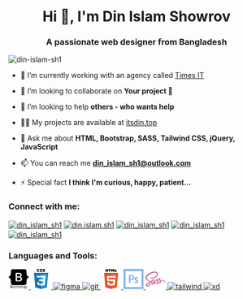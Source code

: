 <h1 align="center">Hi 👋, I'm Din Islam Showrov</h1>
<h3 align="center">A passionate web designer from Bangladesh</h3>

<p align="left"> <img src="https://komarev.com/ghpvc/?username=din-islam-sh1&label=Profile%20views&color=0e75b6&style=flat" alt="din-islam-sh1" /> </p>

- 🔭 I’m currently working with an agency called [Times IT](https://timesit.org/)

- 👯 I’m looking to collaborate on **Your project 🥰**

- 🤝 I’m looking to help **others - who wants help**

- 👨‍💻 My projects are available at [itsdin.top](itsdin.top)

- 💬 Ask me about **HTML, Bootstrap, SASS, Tailwind CSS, jQuery, JavaScript**

- 📫 You can reach me **din_islam_sh1@outlook.com**

- ⚡ Special fact **I think I'm curious, happy, patient...**

<h3 align="left">Connect with me:</h3>
<p align="left">
<a href="https://twitter.com/din_islam_sh1" target="blank"><img align="center" src="https://raw.githubusercontent.com/rahuldkjain/github-profile-readme-generator/master/src/images/icons/Social/twitter.svg" alt="din_islam_sh1" height="30" width="40" /></a>
<a href="https://fb.com/din.islam.sh1" target="blank"><img align="center" src="https://raw.githubusercontent.com/rahuldkjain/github-profile-readme-generator/master/src/images/icons/Social/facebook.svg" alt="din.islam.sh1" height="30" width="40" /></a>
<a href="https://instagram.com/din_islam_sh1" target="blank"><img align="center" src="https://raw.githubusercontent.com/rahuldkjain/github-profile-readme-generator/master/src/images/icons/Social/instagram.svg" alt="din_islam_sh1" height="30" width="40" /></a>
<a href="https://dribbble.com/din_islam_sh1" target="blank"><img align="center" src="https://raw.githubusercontent.com/rahuldkjain/github-profile-readme-generator/master/src/images/icons/Social/dribbble.svg" alt="din_islam_sh1" height="30" width="40" /></a>
<a href="https://www.behance.net/din_islam_sh1" target="blank"><img align="center" src="https://raw.githubusercontent.com/rahuldkjain/github-profile-readme-generator/master/src/images/icons/Social/behance.svg" alt="din_islam_sh1" height="30" width="40" /></a>
</p>

<h3 align="left">Languages and Tools:</h3>
<p align="left"> <a href="https://getbootstrap.com" target="_blank" rel="noreferrer"> <img src="https://raw.githubusercontent.com/devicons/devicon/master/icons/bootstrap/bootstrap-plain-wordmark.svg" alt="bootstrap" width="40" height="40"/> </a> <a href="https://www.w3schools.com/css/" target="_blank" rel="noreferrer"> <img src="https://raw.githubusercontent.com/devicons/devicon/master/icons/css3/css3-original-wordmark.svg" alt="css3" width="40" height="40"/> </a> <a href="https://www.figma.com/" target="_blank" rel="noreferrer"> <img src="https://www.vectorlogo.zone/logos/figma/figma-icon.svg" alt="figma" width="40" height="40"/> </a> <a href="https://git-scm.com/" target="_blank" rel="noreferrer"> <img src="https://www.vectorlogo.zone/logos/git-scm/git-scm-icon.svg" alt="git" width="40" height="40"/> </a> <a href="https://www.w3.org/html/" target="_blank" rel="noreferrer"> <img src="https://raw.githubusercontent.com/devicons/devicon/master/icons/html5/html5-original-wordmark.svg" alt="html5" width="40" height="40"/> </a> <a href="https://www.photoshop.com/en" target="_blank" rel="noreferrer"> <img src="https://raw.githubusercontent.com/devicons/devicon/master/icons/photoshop/photoshop-line.svg" alt="photoshop" width="40" height="40"/> </a> <a href="https://sass-lang.com" target="_blank" rel="noreferrer"> <img src="https://raw.githubusercontent.com/devicons/devicon/master/icons/sass/sass-original.svg" alt="sass" width="40" height="40"/> </a> <a href="https://tailwindcss.com/" target="_blank" rel="noreferrer"> <img src="https://www.vectorlogo.zone/logos/tailwindcss/tailwindcss-icon.svg" alt="tailwind" width="40" height="40"/> </a> <a href="https://www.adobe.com/products/xd.html" target="_blank" rel="noreferrer"> <img src="https://cdn.worldvectorlogo.com/logos/adobe-xd.svg" alt="xd" width="40" height="40"/> </a> </p>
